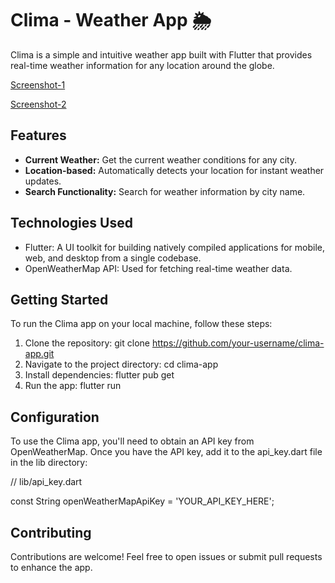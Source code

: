# Clima - Weather App 🌦️

Clima is a simple and intuitive weather app built with Flutter that provides real-time weather information for any location around the globe.

[Screenshot-1](Screenshot-1.jpg)

[Screenshot-2](Screenshot-2.jpg)

## Features

- **Current Weather:** Get the current weather conditions for any city.
- **Location-based:** Automatically detects your location for instant weather updates.
- **Search Functionality:** Search for weather information by city name.

## Technologies Used

- Flutter: A UI toolkit for building natively compiled applications for mobile, web, and desktop from a single codebase.
- OpenWeatherMap API: Used for fetching real-time weather data.

## Getting Started

To run the Clima app on your local machine, follow these steps:

1. Clone the repository:
   git clone https://github.com/your-username/clima-app.git
2. Navigate to the project directory:
   cd clima-app
3. Install dependencies:
   flutter pub get
4. Run the app:
   flutter run

## Configuration
To use the Clima app, you'll need to obtain an API key from OpenWeatherMap. Once you have the API key, add it to the api_key.dart file in the lib directory:

// lib/api_key.dart

const String openWeatherMapApiKey = 'YOUR_API_KEY_HERE';


## Contributing
Contributions are welcome! Feel free to open issues or submit pull requests to enhance the app.

